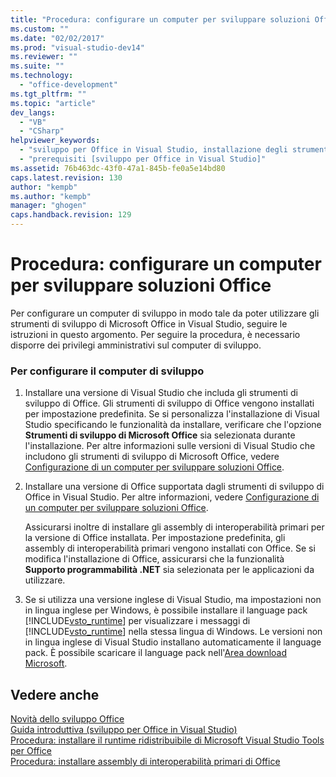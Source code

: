 ```yaml
---
title: "Procedura: configurare un computer per sviluppare soluzioni Office"
ms.custom: ""
ms.date: "02/02/2017"
ms.prod: "visual-studio-dev14"
ms.reviewer: ""
ms.suite: ""
ms.technology: 
  - "office-development"
ms.tgt_pltfrm: ""
ms.topic: "article"
dev_langs: 
  - "VB"
  - "CSharp"
helpviewer_keywords: 
  - "sviluppo per Office in Visual Studio, installazione degli strumenti"
  - "prerequisiti [sviluppo per Office in Visual Studio]"
ms.assetid: 76b463dc-43f0-47a1-845b-fe0a5e14bd80
caps.latest.revision: 130
author: "kempb"
ms.author: "kempb"
manager: "ghogen"
caps.handback.revision: 129
---
```

# Procedura: configurare un computer per sviluppare soluzioni Office
  Per configurare un computer di sviluppo in modo tale da poter utilizzare gli strumenti di sviluppo di Microsoft Office in Visual Studio, seguire le istruzioni in questo argomento.  Per seguire la procedura, è necessario disporre dei privilegi amministrativi sul computer di sviluppo.  
  
### Per configurare il computer di sviluppo  
  
1.  Installare una versione di Visual Studio che includa gli strumenti di sviluppo di Office.  Gli strumenti di sviluppo di Office vengono installati per impostazione predefinita.  Se si personalizza l'installazione di Visual Studio specificando le funzionalità da installare, verificare che l'opzione **Strumenti di sviluppo di Microsoft Office** sia selezionata durante l'installazione. Per altre informazioni sulle versioni di Visual Studio che includono gli strumenti di sviluppo di Microsoft Office, vedere [Configurazione di un computer per sviluppare soluzioni Office](../vsto/configuring-a-computer-to-develop-office-solutions.md).  
  
2.  Installare una versione di Office supportata dagli strumenti di sviluppo di Office in Visual Studio.  Per altre informazioni, vedere [Configurazione di un computer per sviluppare soluzioni Office](../vsto/configuring-a-computer-to-develop-office-solutions.md).  
  
     Assicurarsi inoltre di installare gli assembly di interoperabilità primari per la versione di Office installata.  Per impostazione predefinita, gli assembly di interoperabilità primari vengono installati con Office.  Se si modifica l'installazione di Office, assicurarsi che la funzionalità **Supporto programmabilità .NET** sia selezionata per le applicazioni da utilizzare.  
  
3.  Se si utilizza una versione inglese di Visual Studio, ma impostazioni non in lingua inglese per Windows, è possibile installare il language pack [!INCLUDE[vsto_runtime](../vsto/includes/vsto-runtime-md.md)] per visualizzare i messaggi di [!INCLUDE[vsto_runtime](../vsto/includes/vsto-runtime-md.md)] nella stessa lingua di Windows.  Le versioni non in lingua inglese di Visual Studio installano automaticamente il language pack.  È possibile scaricare il language pack nell'[Area download Microsoft](http://go.microsoft.com/fwlink/?LinkId=140386).  
  
## Vedere anche  
 [Novità dello sviluppo Office](http://msdn.microsoft.com/it-it/bf054af2-c896-4723-aa15-6381145b14bb)   
 [Guida introduttiva &#40;sviluppo per Office in Visual Studio&#41;](../vsto/getting-started-office-development-in-visual-studio.md)   
 [Procedura: installare il runtime ridistribuibile di Microsoft Visual Studio Tools per Office](../vsto/how-to-install-the-visual-studio-tools-for-office-runtime-redistributable.md)   
 [Procedura: installare assembly di interoperabilità primari di Office](../vsto/how-to-install-office-primary-interop-assemblies.md)  
  
  